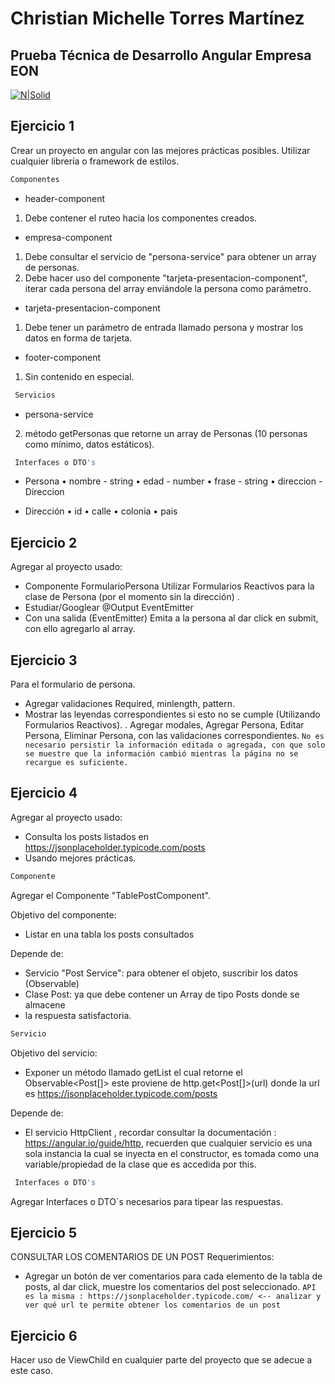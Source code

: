 # Christian Michelle Torres Martínez
## Prueba Técnica de Desarrollo Angular Empresa EON

[![N|Solid](https://eon.com.mx/wp-content/uploads/eon-igniting-business-main.png)](https://eon.com.mx/)


## Ejercicio 1

Crear un proyecto en angular con las mejores prácticas posibles.
Utilizar cualquier librería o framework de estilos.

 ```sh
 Componentes
 ```
- header-component
1. Debe contener el ruteo hacia los componentes creados.
- empresa-component
1. Debe consultar el servicio de "persona-service" para obtener un
array de personas.
2. Debe hacer uso del componente "tarjeta-presentacion-component",
iterar cada persona del array enviándole la persona como parámetro.
- tarjeta-presentacion-component
1. Debe tener un parámetro de entrada llamado persona y mostrar los
datos en forma de tarjeta.
- footer-component
1. Sin contenido en especial.
```sh
 Servicios
 ```
- persona-service
2. método getPersonas que retorne un array de Personas (10 personas
como mínimo, datos estáticos).
```sh
 Interfaces o DTO's
 ```
 - Persona
• nombre - string
• edad - number
• frase - string
• direccion - Direccion

- Dirección
• id
• calle
• colonia
• pais

## Ejercicio 2

Agregar al proyecto usado:
- Componente FormularioPersona Utilizar Formularios Reactivos para la clase de Persona (por el momento sin la dirección) . 
- Estudiar/Googlear @Output EventEmitter
- Con una salida (EventEmitter<Persona>) Emita a la persona al dar click en submit, con ello agregarlo al
array.

## Ejercicio 3
Para el formulario de persona.
- Agregar validaciones Required, minlength, pattern.
- Mostrar las leyendas correspondientes si esto no se cumple (Utilizando Formularios Reactivos).
. Agregar modales, Agregar Persona, Editar Persona, Eliminar Persona, con las
validaciones correspondientes.
`
No es necesario persistir la información editada o agregada, con que solo
se muestre que la información cambió mientras la página no se recargue es
suficiente.
`

## Ejercicio 4

Agregar al proyecto usado:
- Consulta los posts listados en https://jsonplaceholder.typicode.com/posts
- Usando mejores prácticas.


 ```sh
 Componente
 ```
Agregar el Componente "TablePostComponent".

Objetivo del componente: 
- Listar en una tabla los posts consultados

Depende de:
- Servicio "Post Service": para obtener el objeto, suscribir los datos (Observable)
- Clase Post: ya que debe contener un Array de tipo Posts donde se almacene 
- la respuesta satisfactoria.


 ```sh
 Servicio
 ```
 
 Objetivo del servicio: 
 - Exponer un método llamado getList el cual retorne el Observable<Post[]> 
 este proviene de http.get<Post[]>(url) donde la url es
 https://jsonplaceholder.typicode.com/posts

Depende de:

- El servicio HttpClient , recordar consultar la documentación :
 https://angular.io/guide/http, recuerden que cualquier servicio es una sola
instancia la cual se inyecta en el constructor, es tomada como una
variable/propiedad de la clase que es accedida por this.
 
```sh
 Interfaces o DTO's
 ```
 Agregar Interfaces o DTO´s necesarios para tipear las respuestas.
 
 ## Ejercicio 5
CONSULTAR LOS COMENTARIOS DE UN POST
Requerimientos:
- Agregar un botón de ver comentarios para cada elemento de la tabla de posts, al
dar click, muestre los comentarios del post seleccionado.
`
API es la misma : https://jsonplaceholder.typicode.com/ <-- analizar y ver qué url te
permite obtener los comentarios de un post
`

 ## Ejercicio 6
Hacer uso de ViewChild en cualquier parte del proyecto que se adecue a este caso.

